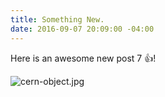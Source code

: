 ```yaml
---
title: Something New.
date: 2016-09-07 20:09:00 -04:00
---
```


Here is an awesome new post 7 :thumbsup:!

![cern-object.jpg](/uploads/cern-object.jpg)
